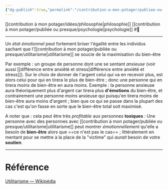 ```yaml
---
{"dg-publish":true,"permalink":"/contribution-a-mon-potager/publiee-ou-presque/l-utilitarisme-provoque-l-inegalite-a-cause-des-emotions/"}
---
```


[[contribution à mon potager/idées/philosophie\|philosophie]] [[contribution à mon potager/publiée ou presque/psychologie\|psychologie]] #🌲  

---
Un *état émotionnel* peut fortement briser l'égalité entre les individus sachant que l'[[contribution à mon potager/publiée ou presque/utilitarisme\|utilitarisme]] se soucie de la maximisation du bien-être

Par exemple : un groupe de personne dont une se sentant *anxieuse* (voir aussi [[différence entre anxiété et stress\|différence entre anxiété et stress]]). Sur le choix de donner de l'argent celui qui va en recevoir plus, est alors celui pour qui en tirera le plus de bien-être ; donc une personne qui en tirera moins de bien-être en aura moins. Exemple : la personne anxieuse aura théoriquement plus d'argent car tirera plus **d'émotions** du bien-être, et contrairement une personne *moins* anxieuse qui puisqu'en tirera moins de bien-être aura moins d'argent ; bien que ce qui se passe dans la plupart des cas c'est qu'on fasse en sorte que le bien-être total soit maximisé.

A noter que : cela peut être très *profitable* aux personnes **toxiques** : Une personne avec des personnes avec [[contribution à mon potager/publiée ou presque/utilitarisme\|utilitarisme]] peut montrer *émotionnellement* qu'elle a besoin de **bien-être** alors que ==ce n'est pas le cas== ; littéralement en mentant pour se mettre à la place de la "victime" qui *aurait* besoin de votre **soutien**. 

---
# Référence
[Utilitarisme — Wikipédia](https://fr.wikipedia.org/wiki/Utilitarisme#L'indifférence_à_l'inégalité)